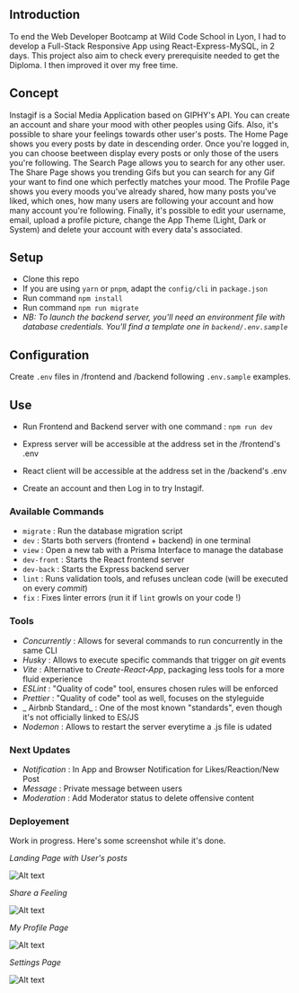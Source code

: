 ## Introduction

To end the Web Developer Bootcamp at Wild Code School in Lyon, I had to develop a Full-Stack Responsive App using React-Express-MySQL, in 2 days.
This project also aim to check every prerequisite needed to get the Diploma.
I then improved it over my free time.

## Concept

Instagif is a Social Media Application based on GIPHY's API.
You can create an account and share your mood with other peoples using Gifs. Also, it's possible to share your feelings towards other user's posts.
The Home Page shows you every posts by date in descending order. Once you're logged in, you can choose beetween display every posts or only those of the users you're following.
The Search Page allows you to search for any other user.
The Share Page shows you trending Gifs but you can search for any Gif your want to find one which perfectly matches your mood.
The Profile Page shows you every moods you've already shared, how many posts you've liked, which ones, how many users are following your account and how many account you're following.
Finally, it's possible to edit your username, email, upload a profile picture, change the App Theme (Light, Dark or System) and delete your account with every data's associated.

## Setup

- Clone this repo
- If you are using `yarn` or `pnpm`, adapt the `config/cli` in `package.json`
- Run command `npm install`
- Run command `npm run migrate`
- _NB: To launch the backend server, you'll need an environment file with database credentials. You'll find a template one in `backend/.env.sample`_

## Configuration

Create `.env` files in /frontend and /backend following `.env.sample` examples.

## Use

- Run Frontend and Backend server with one command : `npm run dev`
- Express server will be accessible at the address set in the /frontend's .env
- React client will be accessible at the address set in the /backend's .env

- Create an account and then Log in to try Instagif.

### Available Commands

- `migrate` : Run the database migration script
- `dev` : Starts both servers (frontend + backend) in one terminal
- `view` : Open a new tab with a Prisma Interface to manage the database
- `dev-front` : Starts the React frontend server
- `dev-back` : Starts the Express backend server
- `lint` : Runs validation tools, and refuses unclean code (will be executed on every _commit_)
- `fix` : Fixes linter errors (run it if `lint` growls on your code !)

### Tools

- _Concurrently_ : Allows for several commands to run concurrently in the same CLI
- _Husky_ : Allows to execute specific commands that trigger on _git_ events
- _Vite_ : Alternative to _Create-React-App_, packaging less tools for a more fluid experience
- _ESLint_ : "Quality of code" tool, ensures chosen rules will be enforced
- _Prettier_ : "Quality of code" tool as well, focuses on the styleguide
- _ Airbnb Standard_ : One of the most known "standards", even though it's not officially linked to ES/JS
- _Nodemon_ : Allows to restart the server everytime a .js file is udated

### Next Updates

- _Notification_ : In App and Browser Notification for Likes/Reaction/New Post
- _Message_ : Private message between users
- _Moderation_ : Add Moderator status to delete offensive content

### Deployement

Work in progress. Here's some screenshot while it's done.

_Landing Page with User's posts_

![Alt text](https://i.imgur.com/nDN3ASk.png "Landing Page")

_Share a Feeling_

![Alt text](https://i.imgur.com/MdNObZW.png "Share Page")

_My Profile Page_

![Alt text](https://i.imgur.com/xJJo0jK.png "My Profile")

_Settings Page_

![Alt text](https://i.imgur.com/FLjC4nQ.png "Settings")
